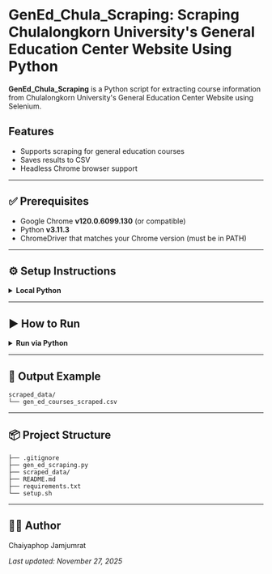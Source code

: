 # GenEd_Chula_Scraping: Scraping Chulalongkorn University's General Education Center Website Using Python

**GenEd_Chula_Scraping** is a Python script for extracting course information from Chulalongkorn University's General Education Center Website using Selenium.

## Features

* Supports scraping for general education courses
* Saves results to CSV
* Headless Chrome browser support

---

## ✅ Prerequisites

* Google Chrome **v120.0.6099.130** (or compatible)
* Python **v3.11.3**
* ChromeDriver that matches your Chrome version (must be in PATH)

---

## ⚙️ Setup Instructions

<details>
<summary><strong>Local Python</strong></summary>

Install dependencies using:

```bash
source setup.sh
```

Or manually:

```bash
pip install -r requirements.txt
```

Make sure you have:

* Python **3.11**
* Google Chrome and matching **ChromeDriver** in your PATH

</details>

---

## ▶️ How to Run

<details>
<summary><strong>Run via Python</strong></summary>

```bash
python gen_ed_scraping.py
```

</details>

---

## 📁 Output Example

```plaintext
scraped_data/
└── gen_ed_courses_scraped.csv
```

---

## 📦 Project Structure

```plaintext
├── .gitignore
├── gen_ed_scraping.py
├── scraped_data/
├── README.md
├── requirements.txt
└── setup.sh
```

---

## 🧑‍💻 Author

Chaiyaphop Jamjumrat

*Last updated: November 27, 2025*